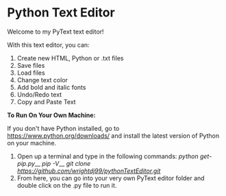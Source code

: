 # Python Text Editor

Welcome to my PyText text editor!

With this text editor, you can:
1. Create new HTML, Python or .txt files
2. Save files
3. Load files
4. Change text color
5. Add bold and italic fonts
6. Undo/Redo text
7. Copy and Paste Text

**To Run On Your Own Machine:**

If you don't have Python installed, go to https://www.python.org/downloads/ and install the latest version of Python on your machine.

1. Open up a terminal and type in the following commands:
_python get-pip.py___
_pip -V___
_git clone https://github.com/wrightdj99/pythonTextEditor.git_
2. From here, you can go into your very own PyText editor folder and double click on the .py file to run it.
